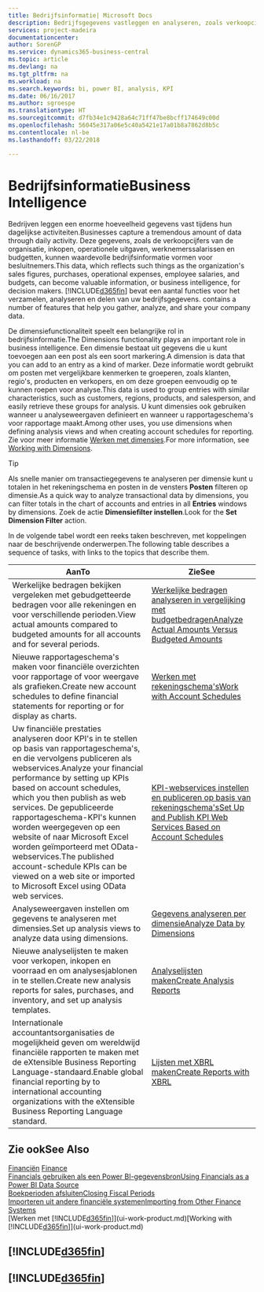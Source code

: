 ```yaml
---
title: Bedrijfsinformatie| Microsoft Docs
description: Bedrijfsgegevens vastleggen en analyseren, zoals verkoopcijfers, inkopen, operationele uitgaven, werknemerssalarissen en budgetten, die waardevolle informatie kunnen zijn voor bedrijfsinformatie of besluitvorming.
services: project-madeira
documentationcenter: 
author: SorenGP
ms.service: dynamics365-business-central
ms.topic: article
ms.devlang: na
ms.tgt_pltfrm: na
ms.workload: na
ms.search.keywords: bi, power BI, analysis, KPI
ms.date: 06/16/2017
ms.author: sgroespe
ms.translationtype: HT
ms.sourcegitcommit: d7fb34e1c9428a64c71ff47be8bcff174649c00d
ms.openlocfilehash: 56045e317a06e5c40a5421e17a01b8a7862d8b5c
ms.contentlocale: nl-be
ms.lasthandoff: 03/22/2018

---
```

# <a name="business-intelligence"></a><span data-ttu-id="8a8d4-103">Bedrijfsinformatie</span><span class="sxs-lookup"><span data-stu-id="8a8d4-103">Business Intelligence</span></span>
<span data-ttu-id="8a8d4-104">Bedrijven leggen een enorme hoeveelheid gegevens vast tijdens hun dagelijkse activiteiten.</span><span class="sxs-lookup"><span data-stu-id="8a8d4-104">Businesses capture a tremendous amount of data through daily activity.</span></span> <span data-ttu-id="8a8d4-105">Deze gegevens, zoals de verkoopcijfers van de organisatie, inkopen, operationele uitgaven, werknemerssalarissen en budgetten, kunnen waardevolle bedrijfsinformatie vormen voor besluitnemers.</span><span class="sxs-lookup"><span data-stu-id="8a8d4-105">This data, which reflects such things as the organization's sales figures, purchases, operational expenses, employee salaries, and budgets, can become valuable information, or business intelligence, for decision makers.</span></span> [!INCLUDE[d365fin](includes/d365fin_md.md)]<span data-ttu-id="8a8d4-106"> bevat een aantal functies voor het verzamelen, analyseren en delen van uw bedrijfsgegevens.</span><span class="sxs-lookup"><span data-stu-id="8a8d4-106"> contains a number of features that help you gather, analyze, and share your company data.</span></span>

<span data-ttu-id="8a8d4-107">De dimensiefunctionaliteit speelt een belangrijke rol in bedrijfsinformatie.</span><span class="sxs-lookup"><span data-stu-id="8a8d4-107">The Dimensions functionality plays an important role in business intelligence.</span></span> <span data-ttu-id="8a8d4-108">Een dimensie bestaat uit gegevens die u kunt toevoegen aan een post als een soort markering.</span><span class="sxs-lookup"><span data-stu-id="8a8d4-108">A dimension is data that you can add to an entry as a kind of marker.</span></span> <span data-ttu-id="8a8d4-109">Deze informatie wordt gebruikt om posten met vergelijkbare kenmerken te groeperen, zoals klanten, regio's, producten en verkopers, en om deze groepen eenvoudig op te kunnen roepen voor analyse.</span><span class="sxs-lookup"><span data-stu-id="8a8d4-109">This data is used to group entries with similar characteristics, such as customers, regions, products, and salesperson, and easily retrieve these groups for analysis.</span></span> <span data-ttu-id="8a8d4-110">U kunt dimensies ook gebruiken wanneer u analyseweergaven definieert en wanneer u rapportageschema's voor rapportage maakt.</span><span class="sxs-lookup"><span data-stu-id="8a8d4-110">Among other uses, you use dimensions  when defining analysis views and when creating account schedules for reporting.</span></span> <span data-ttu-id="8a8d4-111">Zie voor meer informatie [Werken met dimensies](finance-dimensions.md).</span><span class="sxs-lookup"><span data-stu-id="8a8d4-111">For more information, see [Working with Dimensions](finance-dimensions.md).</span></span>

> [!TIP]
> <span data-ttu-id="8a8d4-112">Als snelle manier om transactiegegevens te analyseren per dimensie kunt u totalen in het rekeningschema en posten in de vensters **Posten** filteren op dimensie.</span><span class="sxs-lookup"><span data-stu-id="8a8d4-112">As a quick way to analyze transactional data by dimensions, you can filter totals in the chart of accounts and entries in all **Entries** windows by dimensions.</span></span> <span data-ttu-id="8a8d4-113">Zoek de actie **Dimensiefilter instellen**.</span><span class="sxs-lookup"><span data-stu-id="8a8d4-113">Look for the **Set Dimension Filter** action.</span></span>  

<span data-ttu-id="8a8d4-114">In de volgende tabel wordt een reeks taken beschreven, met koppelingen naar de beschrijvende onderwerpen.</span><span class="sxs-lookup"><span data-stu-id="8a8d4-114">The following table describes a sequence of tasks, with links to the topics that describe them.</span></span>  

| <span data-ttu-id="8a8d4-115">Aan</span><span class="sxs-lookup"><span data-stu-id="8a8d4-115">To</span></span> | <span data-ttu-id="8a8d4-116">Zie</span><span class="sxs-lookup"><span data-stu-id="8a8d4-116">See</span></span> |
| --- | --- |
|<span data-ttu-id="8a8d4-117">Werkelijke bedragen bekijken vergeleken met gebudgetteerde bedragen voor alle rekeningen en voor verschillende perioden.</span><span class="sxs-lookup"><span data-stu-id="8a8d4-117">View actual amounts compared to budgeted amounts for all accounts and for several periods.</span></span>|[<span data-ttu-id="8a8d4-118">Werkelijke bedragen analyseren in vergelijking met budgetbedragen</span><span class="sxs-lookup"><span data-stu-id="8a8d4-118">Analyze Actual Amounts Versus Budgeted Amounts</span></span>](bi-how-analyze-actual-versus-budget.md)|
|<span data-ttu-id="8a8d4-119">Nieuwe rapportageschema's maken voor financiële overzichten voor rapportage of voor weergave als grafieken.</span><span class="sxs-lookup"><span data-stu-id="8a8d4-119">Create new account schedules to define financial statements for reporting or for display as charts.</span></span>|[<span data-ttu-id="8a8d4-120">Werken met rekeningschema's</span><span class="sxs-lookup"><span data-stu-id="8a8d4-120">Work with Account Schedules</span></span>](bi-how-work-account-schedule.md)|
|<span data-ttu-id="8a8d4-121">Uw financiële prestaties analyseren door KPI's in te stellen op basis van rapportageschema's, en die vervolgens publiceren als webservices.</span><span class="sxs-lookup"><span data-stu-id="8a8d4-121">Analyze your financial performance by setting up KPIs based on account schedules, which you then publish as web services.</span></span> <span data-ttu-id="8a8d4-122">De gepubliceerde rapportageschema-KPI's kunnen worden weergegeven op een website of naar Microsoft Excel worden geïmporteerd met OData-webservices.</span><span class="sxs-lookup"><span data-stu-id="8a8d4-122">The published account-schedule KPIs can be viewed on a web site or imported to Microsoft Excel using OData web services.</span></span>|[<span data-ttu-id="8a8d4-123">KPI-webservices instellen en publiceren op basis van rekeningschema's</span><span class="sxs-lookup"><span data-stu-id="8a8d4-123">Set Up and Publish KPI Web Services Based on Account Schedules</span></span>](bi-how-to-set-up-and-publish-kpi-web-services-based-on-account-schedules.md)|
|<span data-ttu-id="8a8d4-124">Analyseweergaven instellen om gegevens te analyseren met dimensies.</span><span class="sxs-lookup"><span data-stu-id="8a8d4-124">Set up analysis views to analyze data using dimensions.</span></span>|[<span data-ttu-id="8a8d4-125">Gegevens analyseren per dimensie</span><span class="sxs-lookup"><span data-stu-id="8a8d4-125">Analyze Data by Dimensions</span></span>](bi-how-analyze-data-dimension.md)|
|<span data-ttu-id="8a8d4-126">Nieuwe analyselijsten te maken voor verkopen, inkopen en voorraad en om analysesjablonen in te stellen.</span><span class="sxs-lookup"><span data-stu-id="8a8d4-126">Create new analysis reports for sales, purchases, and inventory, and set up analysis templates.</span></span>|[<span data-ttu-id="8a8d4-127">Analyselijsten maken</span><span class="sxs-lookup"><span data-stu-id="8a8d4-127">Create Analysis Reports</span></span>](bi-how-create-analysis-views-reports.md)|
|<span data-ttu-id="8a8d4-128">Internationale accountantsorganisaties de mogelijkheid geven om wereldwijd financiële rapporten te maken met de eXtensible Business Reporting Language-standaard.</span><span class="sxs-lookup"><span data-stu-id="8a8d4-128">Enable global financial reporting by to international accounting organizations with the eXtensible Business Reporting Language standard.</span></span>|[<span data-ttu-id="8a8d4-129">Lijsten met XBRL maken</span><span class="sxs-lookup"><span data-stu-id="8a8d4-129">Create Reports with XBRL</span></span>](bi-create-reports-with-xbrl.md)|

## <a name="see-also"></a><span data-ttu-id="8a8d4-130">Zie ook</span><span class="sxs-lookup"><span data-stu-id="8a8d4-130">See Also</span></span>
<span data-ttu-id="8a8d4-131">[Financiën](finance.md)  </span><span class="sxs-lookup"><span data-stu-id="8a8d4-131">[Finance](finance.md)  </span></span>  
[<span data-ttu-id="8a8d4-132">Financials gebruiken als een Power BI-gegevensbron</span><span class="sxs-lookup"><span data-stu-id="8a8d4-132">Using Financials as a Power BI Data Source</span></span>](across-how-use-financials-data-source-powerbi.md)  
[<span data-ttu-id="8a8d4-133">Boekperioden afsluiten</span><span class="sxs-lookup"><span data-stu-id="8a8d4-133">Closing Fiscal Periods</span></span>](year-close-years-periods.md)  
[<span data-ttu-id="8a8d4-134">Importeren uit andere financiële systemen</span><span class="sxs-lookup"><span data-stu-id="8a8d4-134">Importing from Other Finance Systems</span></span>](upload-data.md)  
<span data-ttu-id="8a8d4-135">[Werken met [!INCLUDE[d365fin](includes/d365fin_md.md)]](ui-work-product.md)</span><span class="sxs-lookup"><span data-stu-id="8a8d4-135">[Working with [!INCLUDE[d365fin](includes/d365fin_md.md)]](ui-work-product.md)</span></span>

## [!INCLUDE[d365fin](includes/free_trial_md.md)]  
## [!INCLUDE[d365fin](includes/training_link_md.md)]

